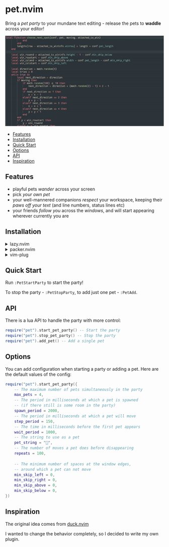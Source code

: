 # pet.nvim

Bring a *pet party* to your mundane text editing - release the pets to **waddle** across your editor!

![demo](demo.gif)

- [Features](#features)
- [Installation](#installation)
- [Quick Start](#quick-start)
- [Options](#options)
- [API](#api)
- [Inspiration](#inspiration)

## Features

- playful pets *wander* across your screen
- pick *your own pet*
- your well-mannered companions *respect* your workspace, keeping their *paws off your text* (and line numbers, status lines etc)
- your friends *follow you* across the *windows*, and will start appearing wherever currently you are

## Installation

<details>
  <summary>lazy.nvim</summary>

Add the following to your `lazy.nvim` config:

```lua
{
    "rhusiev/pet.nvim",
    config = function()
        require("pet").start_pet_party() -- To start the party when you open Neovim
    end,
}
```

</details>

<details>
  <summary>packer.nvim</summary>

Add the following to your `packer.nvim` config:

```lua
use {
    "rhusiev/pet.nvim",
    config = function()
        require("pet").start_pet_party() -- To start the party when you open Neovim
    end,
}
```

</details>

<details>
  <summary>vim-plug</summary>

Add the following to your `vim-plug` config:

```vim
Plug 'rhusiev/pet.nvim'
```

</details>

## Quick Start

Run `:PetStartParty` to start the party!

To stop the party - `:PetStopParty`, to add just one pet - `:PetAdd`.

## API

There is a lua API to handle the party with more control:

```lua
require("pet").start_pet_party() -- Start the party
require("pet").stop_pet_party() -- Stop the party
require("pet").add_pet() -- Add a single pet
```

## Options

You can add configuration when starting a party or adding a pet. Here are the default values of the config:

```lua
require("pet").start_pet_party({
    -- The maximum number of pets simultaneously in the party
    max_pets = 4,
    -- The period in milliseconds at which a pet is spawned
    -- (if there still is some room in the party)
    spawn_period = 2000,
    -- The period in milliseconds at which a pet will move
    step_period = 150,
    -- The time in milliseconds before the first pet appears
    wait_period = 1000,
    -- The string to use as a pet
    pet_string = "🐧",
    -- The number of moves a pet does before disappearing
    repeats = 100,

    -- The minimum number of spaces at the window edges,
    -- around which a pet can not move
    min_skip_left = 0,
    min_skip_right = 0,
    min_skip_above = 0,
    min_skip_below = 0,
})
```

## Inspiration

The original idea comes from [duck.nvim](https://github.com/tamton-aquib/duck.nvim)

I wanted to change the behavior completely, so I decided to write my own plugin.
